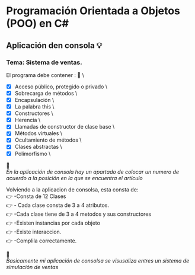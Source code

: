 # Programación Orientada a Objetos (POO) en C#
## Aplicación den consola :bulb:
### Tema: Sistema de ventas.  
El programa debe contener : :notebook_with_decorative_cover:  \
-[x] Acceso público, protegido o privado  \
-[x] Sobrecarga de métodos \ 
-[x] Encapsulación \
-[x] La palabra this  \
-[x] Constructores \ 
-[x] Herencia  \
-[x] Llamadas de constructor de clase base  \
-[x] Métodos virtuales \ 
-[x] Ocultamiento de métodos  \
-[x] Clases abstractas \
-[x] Polimorfismo \ 

:file_folder: \
*En la aplicación de consola hay un apartado de colocar un numero de acuerdo a la posición en la que se encuentra el artículo*

Volviendo a la aplicacion de consolsa, esta consta de: \
:point_right: -Consta de 12 Clases  \
:point_right: - Cada clase consta de 3 a 4 atributos. \
:point_right: -Cada clase tiene de 3 a 4 metodos y sus constructores \
:point_right: -Existen instancias por cada objeto \
:point_right: -Existe interaccion. \
:point_right: -Complila correctamente.  

:file_folder: \
*Basicamente mi aplicación de consolsa se visusaliza entres un sistema de simulación de ventas*
